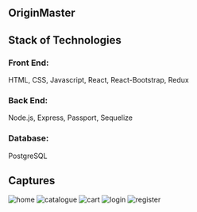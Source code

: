 ## OriginMaster

## Stack of Technologies

### Front End:
HTML, CSS, Javascript, React, React-Bootstrap, Redux

### Back End:
Node.js, Express, Passport, Sequelize

### Database:
PostgreSQL

## Captures

<img src="https://i.ibb.co/vXCZwVk/home.png" alt="home" border="0">
<img src="https://i.ibb.co/dBWrC88/catalogue.png" alt="catalogue" border="0">
<img src="https://i.ibb.co/xX7b6Fm/cart.png" alt="cart" border="0">
<img src="https://i.ibb.co/zmXymsb/login.png" alt="login" border="0">
<img src="https://i.ibb.co/Pmy1Qxs/register.png" alt="register" border="0">
